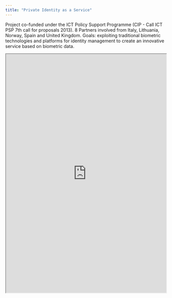 ```yaml
---
title: "Private Identity as a Service"
---
```


Project co-funded under the ICT Policy Support Programme (CIP - Call ICT PSP 7th call for proposals 2013). 
8 Partners involved from Italy, Lithuania, Norway, Spain and United Kingdom. 
Goals: exploiting traditional biometric technologies and platforms for identity management to create an innovative service based on biometric data.

<iframe height="750" width="100%" src="https://ewelton.github.io/ktest/wiki.html#Private%20Identity%20as%20a%20Service"></iframe>
